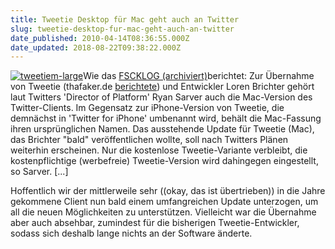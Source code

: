 ```yaml
---
title: Tweetie Desktop für Mac geht auch an Twitter
slug: tweetie-desktop-fur-mac-geht-auch-an-twitter
date_published: 2010-04-14T08:36:55.000Z
date_updated: 2018-08-22T09:38:22.000Z
---
```


[![tweetiem-large](//picdump.thafaker.de/2010/04/tweetiem-large-150x150.png)](http://picdump.thafaker.de/2010/04/tweetiem-large.png)Wie das [FSCKLOG  (archiviert)](http://web.archive.org/web/20100414121439/http://www.fscklog.com:80/2010/04/tweetie-mac-geh%C3%B6rt-ebenfalls-twitter-kostenloses-update-soll-bald-erscheinen.html)berichtet: Zur Übernahme von Tweetie (thafaker.de [berichtete](__GHOST_URL__/10/tweetie-2-wird-offizielle-kostenlose-twitter-applikation)) und Entwickler Loren Brichter gehört laut Twitters 'Director of Platform' Ryan Sarver auch die Mac-Version des Twitter-Clients. Im Gegensatz zur iPhone-Version von Tweetie, die demnächst in 'Twitter for iPhone' umbenannt wird, behält die Mac-Fassung ihren ursprünglichen Namen. Das ausstehende Update für Tweetie (Mac), das Brichter "bald" veröffentlichen wollte, soll nach Twitters Plänen weiterhin erscheinen. Nur die kostenlose Tweetie-Variante verbleibt, die kostenpflichtige (werbefreie) Tweetie-Version wird dahingegen eingestellt, so Sarver. [...]

Hoffentlich wir der mittlerweile sehr ((okay, das ist übertrieben)) in die Jahre gekommene Client nun bald einem umfangreichen Update unterzogen, um all die neuen Möglichkeiten zu unterstützen. Vielleicht war die Übernahme aber auch absehbar, zumindest für die bisherigen Tweetie-Entwickler, sodass sich deshalb lange nichts an der Software änderte.

